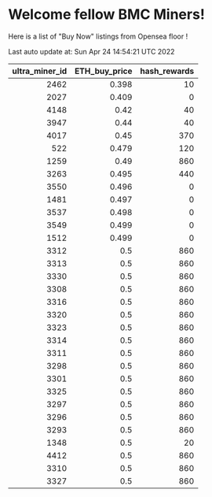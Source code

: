 # Welcome fellow BMC Miners!
Here is a list of "Buy Now" listings from Opensea floor !


Last auto update at: Sun Apr 24 14:54:21 UTC 2022


|   ultra_miner_id |   ETH_buy_price |   hash_rewards |
|-----------------:|----------------:|---------------:|
|             2462 |           0.398 |             10 |
|             2027 |           0.409 |              0 |
|             4148 |           0.42  |             40 |
|             3947 |           0.44  |             40 |
|             4017 |           0.45  |            370 |
|              522 |           0.479 |            120 |
|             1259 |           0.49  |            860 |
|             3263 |           0.495 |            440 |
|             3550 |           0.496 |              0 |
|             1481 |           0.497 |              0 |
|             3537 |           0.498 |              0 |
|             3549 |           0.499 |              0 |
|             1512 |           0.499 |              0 |
|             3312 |           0.5   |            860 |
|             3313 |           0.5   |            860 |
|             3330 |           0.5   |            860 |
|             3308 |           0.5   |            860 |
|             3316 |           0.5   |            860 |
|             3320 |           0.5   |            860 |
|             3323 |           0.5   |            860 |
|             3314 |           0.5   |            860 |
|             3311 |           0.5   |            860 |
|             3298 |           0.5   |            860 |
|             3301 |           0.5   |            860 |
|             3325 |           0.5   |            860 |
|             3297 |           0.5   |            860 |
|             3296 |           0.5   |            860 |
|             3293 |           0.5   |            860 |
|             1348 |           0.5   |             20 |
|             4412 |           0.5   |            860 |
|             3310 |           0.5   |            860 |
|             3327 |           0.5   |            860 |